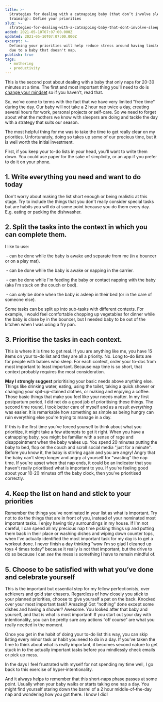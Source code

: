 ```yaml
---
title: >-
  Strategies for dealing with a catnapping baby (that don’t involve sleep
  training): Define your priorities
slug: >-
  strategies-for-dealing-with-a-catnapping-baby-that-dont-involve-sleep-training-define-your-priorities
added: 2021-05-10T07:07:00.000Z
updated: 2021-05-10T07:07:00.000Z
excerpt: >-
  Defining your priorities will help reduce stress around having limited agency
  due to a baby that doesn't nap.
publish: true
tags:
  - mothering
  - productivity
---
```


This is the second post about dealing with a baby that only naps for 20-30 minutes at a time. The first and most important thing you'll need to do is [change your mindset](/strategies-for-dealing-with-a-catnapping-baby-that-dont-involve-sleep-training-mindset-and-resetting-expectations/) so if you haven't, read that.

So, we've come to terms with the fact that we have very limited "free time" during the day. Our baby will not take a 2 hour nap twice a day, creating several hours for work, personal projects or self-care. So we need to forget about what the mothers we know with sleepers are doing and tackle the day with a strategy that suits our season.

The most helpful thing for me was to take the time to get really clear on my priorities. Unfortunately, doing so takes up some of our precious time, but it is well worth the initial investment. 

First, if you keep your to-do lists in your head, you'll want to write them down. You could use paper for the sake of simplicity, or an app if you prefer to do it on your phone. 

## 1. Write everything you need and want to do today

Don't worry about making the list short enough or being realistic at this stage. Try to include the things that you don't really consider special tasks but are habits you will do at some point because you do them every day. E.g. eating or packing the dishwasher.

## 2. Split the tasks into the context in which you can complete them.

I like to use:

 - can be done while the baby is awake and separate from me (in a bouncer or on a play mat).

 - can be done while the baby is awake or napping in the carrier.

 - can be done while I'm feeding the baby or contact napping with the baby (aka I'm stuck on the couch or bed).

 - can *only* be done when the baby is asleep in their bed (or in the care of someone else).

Some tasks can be split up into sub-tasks with different contexts. For example, I would feel comfortable chopping up vegetables for dinner while the baby is close by in the bouncer, but I needed baby to be out of the kitchen when I was using a fry pan. 

## 3. Prioritise the tasks in each context.

This is where it is time to get real. If you are anything like me, you have 15 items on your to-do list and they are all a priority. No. Long to-do lists are for people with babies who sleep. For each context, order your to-dos from most important to least important. Because nap time is so short, that context probably requires the most consideration.

**May I strongly suggest** prioritising your basic needs above anything else. Things like drinking water, eating, using the toilet, taking a quick shower or changing your spit-up-stained clothes, or making and enjoying a coffee. Those basic things that make you feel like your needs matter. In my first postpartum period, I did not do a good job of prioritising these things. The second time round, I took better care of myself and as a result *everything* was easier. It is remarkable how something as simple as being hungry can ruin everything else you're trying to manage in a day.

If this is the first time you've forced yourself to think about what you prioritize, it might take a few attempts to get it right. When you have a catnapping baby, you might be familiar with a sense of rage and disappointment when the baby wakes up. You spend 20 minutes putting the baby to bed, flop on the couch and scroll social media "just for a minute". Before you know it, the baby is stirring again and you are angry! Angry that the baby can't sleep longer and angry at yourself for "wasting" the nap time. If you're upset when that nap ends, it could be an indicator that you haven't really prioritised what is important to you. If you're feeling good about your 10-20 minutes off the baby clock, then you've prioritised correctly. 

## 4. Keep the list on hand and stick to your priorities

Remember the things you've nominated in your list as what is important. Try not to do the things that are in front of you, instead of your nominated most important tasks. I enjoy having tidy surroundings in my house. If I'm not careful, I can spend all my precious nap time picking things up and putting them back in their place or washing dishes and wiping down counter tops, when I've actually identified the most important task for my day is to get a workout done. I never finish a day thinking "wow I'm so glad I cleaned up toys 4 times today" because it really is not that important, but the drive to do so because I can *see* the mess is something I have to remain mindful of. 

## 5. Choose to be satisfied with what you’ve done and celebrate yourself

This is the important but essential step for my fellow perfectionists, over achievers and gold star chasers. Regardless of how closely you stick to your planned priorities, choose to give yourself a pat on the back. Knocked over your most important task? Amazing! Got “nothing” done except some dishes and having a shower? Awesome. You looked after that baby and yourself, and that is what is most important! If you start out your day with intentionality, you can be pretty sure any actions “off course” are what you really needed in the moment. 

Once you get in the habit of doing your to-do list this way, you can skip listing every minor task or habit you need to do in a day. If you’ve taken the time to think about what is really important, it becomes second nature to get stuck in to the actually important tasks before you mindlessly check emails or pick up mess. 

In the days I feel frustrated with myself for not spending my time well, I go back to this exercise of hyper-intentionality. 

And it always helps to remember that this short-naps phase passes at some point. Usually when your baby walks or starts taking one nap a day. You might find yourself staring down the barrel of a 2 hour middle-of-the-day nap and wondering how you got there. I know I did!
